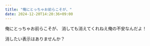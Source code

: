 ```yaml
---
title: "俺にとっちゃお前らこそが、"
date: 2024-12-20T14:20:36+09:00
---
```

俺にとっちゃお前らこそが、
消しても消えてくれねえ俺の不安なんだよ！

消したい表示はありませんか？
